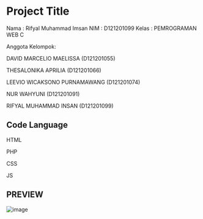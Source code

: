 # Project Title

Nama    : Rifyal Muhammad Imsan
NIM     : D121201099
Kelas   : PEMROGRAMAN WEB C

Anggota Kelompok:

DAVID MARCELIO MAELISSA         (D121201055)

THESALONIKA APRILIA             (D121201066)

LEEVIO WICAKSONO PURNAMAWANG    (D121201074)

NUR WAHYUNI                     (D121201091)

RIFYAL MUHAMMAD INSAN           (D121201099)

## Code Language

HTML

PHP

CSS

JS

## PREVIEW

![image](https://user-images.githubusercontent.com/74008419/208240703-8b2eff7c-6be7-43fe-ab46-5e9812b5ac64.png)

